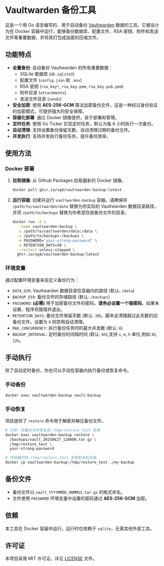 # Vaultwarden 备份工具

这是一个用 Go 语言编写的、用于自动备份 [Vaultwarden](https://github.com/dani-garcia/vaultwarden) 数据的工具。它被设计为在 Docker 容器中运行，能够备份数据库、配置文件、RSA 密钥、附件和发送文件等重要数据，并将其打包成加密的压缩文件。

## 功能特点

- **全量备份**: 自动备份 Vaultwarden 的所有重要数据：
  - SQLite 数据库 (`db.sqlite3`)
  - 配置文件 (`config.json` 和 `.env`)
  - RSA 密钥 (`rsa_key*`, `rsa_key.pem`, `rsa_key.pub.pem`)
  - 附件目录 (`attachments`)
  - 发送文件目录 (`sends`)
- **安全加密**: 使用 **AES-256-GCM** 算法加密备份文件，这是一种经过身份验证的加密模式，可提供强大的安全保障。
- **容器化部署**: 通过 Docker 镜像提供，易于部署和管理。
- **定时任务**: 使用 Go Ticker 实现定时任务，默认为每 6 小时执行一次备份。
- **自动清理**: 支持设置备份保留天数，自动清理过期的备份文件。
- **并发执行**: 支持并发执行备份任务，提升备份效率。

## 使用方法

### Docker 部署

1.  **拉取镜像**:
    从 Github Packages 拉取最新的 Docker 镜像。

    ```bash
    docker pull ghcr.io/xg4/vaultwarden-backup:latest
    ```

2.  **运行容器**:
    创建并运行 `vaultwarden-backup` 容器。请确保将 `/path/to/vaultwarden/data` 替换为你实际的 Vaultwarden 数据目录路径，并将 `/path/to/backups` 替换为你希望存放备份文件的目录。

    ```bash
    docker run -d \
      --name vaultwarden-backup \
      -v /path/to/vaultwarden/data:/data \
      -v /path/to/backups:/backups \
      -e PASSWORD="your-strong-password" \
      -e RETENTION_DAYS=30 \
      --restart unless-stopped \
      ghcr.io/xg4/vaultwarden-backup:latest
    ```

### 环境变量

通过配置环境变量来自定义备份行为：

- `DATA_DIR`: Vaultwarden 数据目录在容器内的路径 (默认: `/data`)
- `BACKUP_DIR`: 备份文件的存储路径 (默认: `/backups`)
- `PASSWORD`: **(必需)** 用于加密备份文件的密码。**请务必设置一个强密码**。如果未设置，程序将报错并退出。
- `RETENTION_DAYS`: 备份文件保留天数 (默认: `30`)。脚本会清理超过此天数的旧备份文件。设置为 `0` 则禁用自动清理。
- `MAX_CONCURRENCY`: 执行备份任务时的最大并发数 (默认: `6`)
- `BACKUP_INTERVAL`: 定时备份的间隔时间 (默认: `6h`),支持 `s`, `m`, `h` 单位,例如 `8h`, `12h`。

## 手动执行

除了自动定时备份，你也可以手动在容器内执行备份或恢复命令。

### 手动备份

```bash
docker exec vaultwarden-backup vault-backup
```

### 手动恢复

项目提供了 `restore` 命令用于解密并解压备份文件。

```bash
# 示例：将备份文件恢复到 /tmp/restore_test 目录
docker exec vaultwarden-backup restore \
  /backups/vault_20250627_120000.tar.gz \
  /tmp/restore_test \
  your-strong-password

# 将容器内的 /tmp/restore_test 复制到本机目录
docker cp vaultwarden-backup:/tmp/restore_test ./my-backup
```

## 备份文件

- 备份文件以 `vault_YYYYMMDD_HHMMSS.tar.gz` 的格式命名。
- 文件使用 `PASSWORD` 环境变量中设置的密码通过 **AES-256-GCM** 加密。

## 依赖

本工具在 Docker 容器中运行，运行时仅依赖于 `sqlite`，无需其他外部工具。

## 许可证

本项目采用 MIT 许可证。详见 [LICENSE](LICENSE) 文件。
